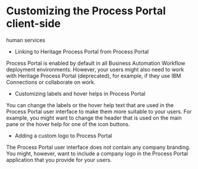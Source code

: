 # Customizing the Process Portal client-side
human services

- Linking to Heritage Process Portal from Process Portal

Process Portal is enabled by default in all Business Automation Workflow deployment environments. However, your users might also need to work with Heritage Process Portal (deprecated), for example, if they use IBM Connections or collaborate on work.
- Customizing labels and hover helps in Process Portal

You can change the labels or the hover help text that are used in the Process Portal user interface to make them more suitable to your users. For example, you might want to change the header that is used on the main pane or the hover help for one of the icon buttons.
- Adding a custom logo to Process Portal

The Process Portal user interface does not contain any company branding. You might, however, want to include a company logo in the Process Portal application that you provide for your users.